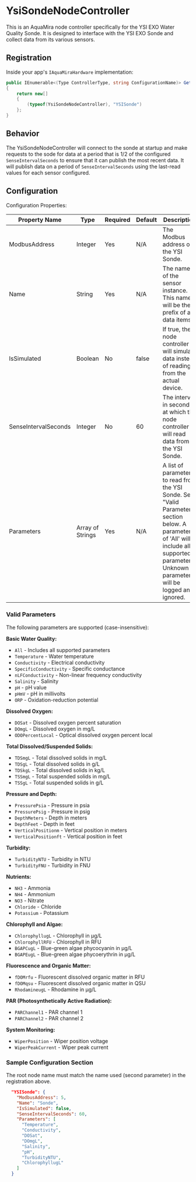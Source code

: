﻿# YsiSondeNodeController

This is an AquaMira node controller specifically for the YSI EXO Water Quality Sonde. It is designed to interface with the YSI EXO Sonde and collect data from its various sensors.

## Registration

Inside your app's `IAquaMiraHardware` implementation:

```csharp
public IEnumerable<(Type ControllerType, string ConfigurationName)> GetAvailableSensingNodeControllers()
{
    return new[]
    {
        (typeof(YsiSondeNodeController), "YSISonde")
    };
}
```

## Behavior

The YsiSondeNodeController will connect to the sonde at startup and make requests to the sode for data at a period that is 1/2 of the configured `SenseIntervalSeconds` to ensure that it can publish the most recent data.  It will publish data on a period of `SenseIntervalSeconds` using the last-read values for each sensor configured.

## Configuration

Configuration Properties:

| Property Name| Type| Required|Default | Description|
|--------------|-----|---------|--------|------------|
| ModbusAddress | Integer | Yes | N/A | The Modbus address of the YSI Sonde. |
| Name | String | Yes | N/A | The name of the sensor instance. This name will be the prefix of all data items. |
| IsSimulated | Boolean | No | false | If true, the node controller will simulate data instead of reading from the actual device. |
| SenseIntervalSeconds | Integer | No | 60 | The interval in seconds at which the node controller will read data from the YSI Sonde. |
| Parameters | Array of Strings | Yes | N/A | A list of parameters to read from the YSI Sonde. See "Valid Parameters" section below. A parameter of 'All' will include all supported parameters. Unknown parameters will be logged and ignored.|

### Valid Parameters

The following parameters are supported (case-insensitive):

**Basic Water Quality:**
- `All` - Includes all supported parameters
- `Temperature` - Water temperature
- `Conductivity` - Electrical conductivity
- `SpecificConductivity` - Specific conductance
- `nLFConductivity` - Non-linear frequency conductivity
- `Salinity` - Salinity
- `pH` - pH value
- `pHmV` - pH in millivolts
- `ORP` - Oxidation-reduction potential

**Dissolved Oxygen:**
- `DOSat` - Dissolved oxygen percent saturation
- `DOmgL` - Dissolved oxygen in mg/L
- `ODOPercentLocal` - Optical dissolved oxygen percent local

**Total Dissolved/Suspended Solids:**
- `TDSmgL` - Total dissolved solids in mg/L
- `TDSgL` - Total dissolved solids in g/L
- `TDSkgL` - Total dissolved solids in kg/L
- `TSSmgL` - Total suspended solids in mg/L
- `TSSgL` - Total suspended solids in g/L

**Pressure and Depth:**
- `PressurePsia` - Pressure in psia
- `PressurePsig` - Pressure in psig
- `DepthMeters` - Depth in meters
- `DepthFeet` - Depth in feet
- `VerticalPositionm` - Vertical position in meters
- `VerticalPositionft` - Vertical position in feet

**Turbidity:**
- `TurbidityNTU` - Turbidity in NTU
- `TurbidityFNU` - Turbidity in FNU

**Nutrients:**
- `NH3` - Ammonia
- `NH4` - Ammonium
- `NO3` - Nitrate
- `Chloride` - Chloride
- `Potassium` - Potassium

**Chlorophyll and Algae:**
- `ChlorophyllugL` - Chlorophyll in µg/L
- `ChlorophyllRFU` - Chlorophyll in RFU
- `BGAPCugL` - Blue-green algae phycocyanin in µg/L
- `BGAPEugL` - Blue-green algae phycoerythrin in µg/L

**Fluorescence and Organic Matter:**
- `fDOMrfu` - Fluorescent dissolved organic matter in RFU
- `fDOMqsu` - Fluorescent dissolved organic matter in QSU
- `RhodamineugL` - Rhodamine in µg/L

**PAR (Photosynthetically Active Radiation):**
- `PARChannel1` - PAR channel 1
- `PARChannel2` - PAR channel 2

**System Monitoring:**
- `WiperPosition` - Wiper position voltage
- `WiperPeakCurrent` - Wiper peak current

### Sample Configuration Section

The root node name must match the name used (second parameter) in the registration above.

```json
  "YSISonde": {
    "ModbusAddress": 5,
    "Name": "Sonde",
    "IsSimulated": false,
    "SenseIntervalSeconds": 60,
    "Parameters": [
      "Temperature",
      "Conductivity",
      "DOSat",
      "DOmgL",
      "Salinity",
      "pH",
      "TurbidityNTU",
      "ChlorophyllugL"
    ]
  }
```